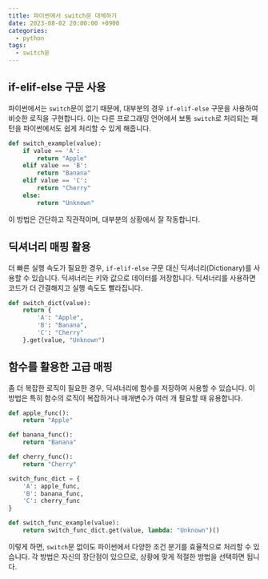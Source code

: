 ```yaml
---
title: 파이썬에서 switch문 대체하기
date: 2023-08-02 20:00:00 +0900
categories:
  - python
tags:
  - switch문
---
```


## if-elif-else 구문 사용

파이썬에서는 `switch`문이 없기 때문에, 대부분의 경우 `if-elif-else` 구문을 사용하여 비슷한 로직을 구현합니다. 이는 다른 프로그래밍 언어에서 보통 `switch`로 처리되는 패턴을 파이썬에서도 쉽게 처리할 수 있게 해줍니다.

```python
def switch_example(value):
    if value == 'A':
        return "Apple"
    elif value == 'B':
        return "Banana"
    elif value == 'C':
        return "Cherry"
    else:
        return "Unknown"
```

이 방법은 간단하고 직관적이며, 대부분의 상황에서 잘 작동합니다.

## 딕셔너리 매핑 활용

더 빠른 실행 속도가 필요한 경우, `if-elif-else` 구문 대신 딕셔너리(Dictionary)를 사용할 수 있습니다. 딕셔너리는 키와 값으로 데이터를 저장합니다. 딕셔너리를 사용하면 코드가 더 간결해지고 실행 속도도 빨라집니다.

```python
def switch_dict(value):
    return {
        'A': "Apple",
        'B': "Banana",
        'C': "Cherry"
    }.get(value, "Unknown")
```

## 함수를 활용한 고급 매핑

좀 더 복잡한 로직이 필요한 경우, 딕셔너리에 함수를 저장하여 사용할 수 있습니다. 이 방법은 특히 함수의 로직이 복잡하거나 매개변수가 여러 개 필요할 때 유용합니다.

```python
def apple_func():
    return "Apple"

def banana_func():
    return "Banana"

def cherry_func():
    return "Cherry"

switch_func_dict = {
    'A': apple_func,
    'B': banana_func,
    'C': cherry_func
}

def switch_func_example(value):
    return switch_func_dict.get(value, lambda: "Unknown")()
```

이렇게 하면, `switch`문 없이도 파이썬에서 다양한 조건 분기를 효율적으로 처리할 수 있습니다. 각 방법은 자신의 장단점이 있으므로, 상황에 맞게 적절한 방법을 선택하면 됩니다.